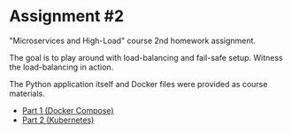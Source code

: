 # Assignment #2

"Microservices and High-Load" course 2nd homework assignment.

The goal is to play around with load-balancing and fail-safe setup. Witness the load-balancing in action.

The Python application itself and Docker files were provided as course materials.

- [Part 1 (Docker Compose)](part1-postgres/README.md)
- [Part 2 (Kubernetes)](part2-k3d-k8s/README.md)
